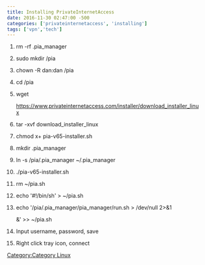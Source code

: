 ```yaml
---
title: Installing PrivateInternetAccess
date: 2016-11-30 02:47:00 -500
categories: ['privateinternetaccess', 'installing']
tags: ['vpn','tech']
---
```


1.  rm -rf .pia_manager

2.  sudo mkdir /pia

3.  chown -R dan:dan /pia

4.  cd /pia

5.  wget

    <https://www.privateinternetaccess.com/installer/download_installer_linux>

6.  tar -xvf download_installer_linux

7.  chmod x+ pia-v65-installer.sh

8.  mkdir .pia_manager

9.  ln -s /pia/.pia_manager \~/.pia_manager

10. ./pia-v65-installer.sh

11. rm \~/pia.sh

12. echo \'\#!/bin/sh\' \> \~/pia.sh

13. echo \'/pia/.pia_manager/pia_manager/run.sh \> /dev/null 2\>&1

    &\' \>\> \~/pia.sh

14. Input username, password, save

15. Right click tray icon, connect



[Category:Category Linux](Category:Category_Linux "wikilink")


